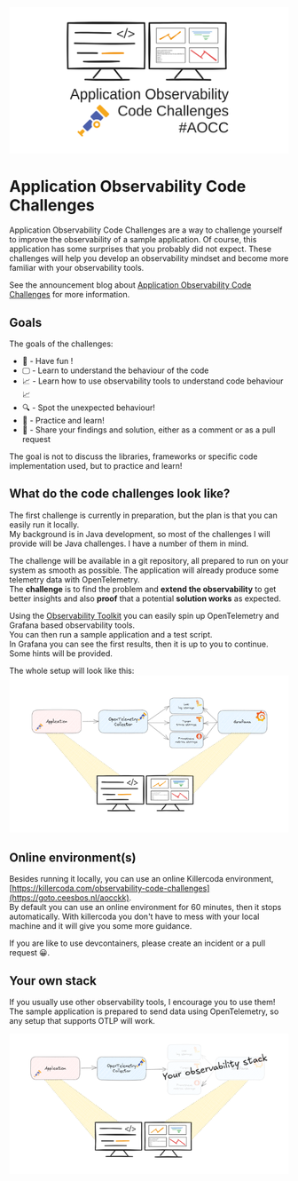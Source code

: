 ![Application Observability Code Challenges](images/aocc_cover.png)

# Application Observability Code Challenges

Application Observability Code Challenges are a way to challenge yourself to improve the observability of a sample application. Of course, this application has some surprises that you probably did not expect.
These challenges will help you develop an observability mindset and become more familiar with your observability tools.

See the announcement blog about [Application Observability Code Challenges](https://goto.ceesbos.nl/aocc) for more information.

## Goals
The goals of the challenges:
- 🎉 - Have fun !
- 🖵 - Learn to understand the behaviour of the code
- 📈 - Learn how to use observability tools to understand code behaviour 📈
- 🔍 - Spot the unexpected behaviour!
- 🤗 - Practice and learn!
- 🎁 - Share your findings and solution, either as a comment or as a pull request

The goal is not to discuss the libraries, frameworks or specific code implementation used, but to practice and learn!

## What do the code challenges look like?

The first challenge is currently in preparation, but the plan is that you can easily run it locally.   
My background is in Java development, so most of the challenges I will provide will be Java challenges. I have a number of them in mind.

The challenge will be available in a git repository, all prepared to run on your system as smooth as possible.
The application will already produce some telemetry data with OpenTelemetry.  
The **challenge** is to find the problem and **extend the observability** to get better insights and also **proof** that a potential **solution works** as expected.

Using the [Observability Toolkit](https://github.com/cbos/observability-toolkit) you can easily spin up OpenTelemetry and Grafana based observability tools.   
You can then run a sample application and a test script.   
In Grafana you can see the first results, then it is up to you to continue. Some hints will be provided.

The whole setup will look like this:    
![Application Observability flow](images/flow.png)

## Online environment(s)

Besides running it locally, you can use an online Killercoda environment, [https://killercoda.com/observability-code-challenges](https://goto.ceesbos.nl/aocckk).   
By default you can use an online environment for 60 minutes, then it stops automatically.
With killercoda you don't have to mess with your local machine and it will give you some more guidance.

If you are like to use devcontainers, please create an incident or a pull request 😀.

## Your own stack

If you usually use other observability tools, I encourage you to use them!   
The sample application is prepared to send data using OpenTelemetry, so any setup that supports OTLP will work.

![Application Observability flow with own stack](images/flow_with_own_stack.png)

